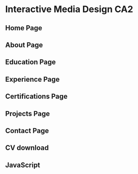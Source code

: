 # Interactive Media Design CA2

## Home Page

## About Page

## Education Page

## Experience Page

## Certifications Page

## Projects Page

## Contact Page

## CV download

## JavaScript
